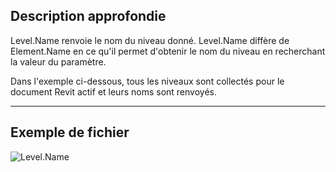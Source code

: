 ## Description approfondie
Level.Name renvoie le nom du niveau donné. Level.Name diffère de Element.Name en ce qu'il permet d'obtenir le nom du niveau en recherchant la valeur du paramètre.

Dans l'exemple ci-dessous, tous les niveaux sont collectés pour le document Revit actif et leurs noms sont renvoyés.
___
## Exemple de fichier

![Level.Name](./Revit.Elements.Level.Name_img.jpg)

